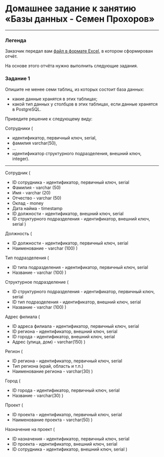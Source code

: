 # Домашнее задание к занятию «Базы данных - Семен Прохоров»
---
### Легенда

Заказчик передал вам [файл в формате Excel](https://github.com/netology-code/sdb-homeworks/blob/main/resources/hw-12-1.xlsx), в котором сформирован отчёт. 

На основе этого отчёта нужно выполнить следующие задания.

### Задание 1

Опишите не менее семи таблиц, из которых состоит база данных:

- какие данные хранятся в этих таблицах;
- какой тип данных у столбцов в этих таблицах, если данные хранятся в PostgreSQL.

Приведите решение к следующему виду:

Сотрудники (

- идентификатор, первичный ключ, serial,
- фамилия varchar(50),
- ...
- идентификатор структурного подразделения, внешний ключ, integer).

---

Сотрудник (
- ID сотрудника - идентификатор, первичный ключ, serial
- Фамилия - varchar (50)
- Имя - varchar (20)
- Отчество - varchar (50)
- Оклад - money
- Дата найма - timestamp
- ID должности - идентификатор, внешний ключ, serial 
- ID структурного подразделения - идентификатор, внешний ключ, serial 
)

Должность (
- ID должности - идентификатор, первичный ключ, serial
- Наименование - varchar (100)
)

Тип подразделения (
- ID типа подразделения - идентификатор, первичный ключ, serial
- Название - varchar (100)
)

Структурное подразделение (
- ID структурного подразделения - идентификатор, первичный ключ, serial
- ID тип подразделения - идентификатор, внешний ключ, serial
- Название - varchar (100)
)

Адрес филиала (
- ID адреса филиала - идентификатор, первичный ключ, serial
- ID региона - идентификатор, внешний ключ, serial
- ID города - идентификатор, внешний ключ, serial
- Адрес (улица, дом) -  varchar(150)
)

Регион (
- ID региона - идентификатор, первичный ключ, serial
- Тип региона (край, область и т.п.)
- Наименование региона - varchar(30)
)

Город (
- ID города - идентификатор, первичный ключ, serial
- Название - varchar(30)
)

Проект (
- ID проекта - идентификатор, первичный ключ, serial
- Наименование проекта - varchar(50)
)

Назначение на проект (
- ID назначения - идентификатор, первичный ключ, serial
- ID проекта - идентификатор, внешний ключ, serial
- ID сотрудника - идентификатор, внешний ключ, serial
)
